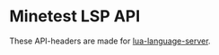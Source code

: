 # Minetest LSP API

These API-headers are made for [lua-language-server].

[lua-language-server]: https://github.com/LuaLS/lua-language-server
